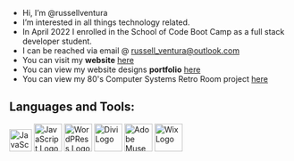 - Hi, I’m @russellventura
- I’m interested in all things technology related.
- In April 2022 I enrolled in the School of Code Boot Camp as a full stack developer student. 
- I can be reached via email @ russell_ventura@outlook.com 
- You can visit my <strong>website</strong> <a href="https://russellventura.co.uk">here</a>
- You can view my website designs <strong>portfolio</strong> <a href="https://rvdms-pf.demonstration.website">here</a>
- You can view my 80's Computer Systems Retro Room project <a href="https://retro.russellventura.co.uk/">here</a>

<!---
russellventura/russellventura is a ✨ special ✨ repository because its `README.md` (this file) appears on your GitHub profile.
You can click the Preview link to take a look at your changes.
--->
<h2>Languages and Tools:</H2>
<div>
<img src="https://www.w3.org/html/logo/downloads/HTML5_Logo_64.png" alt="JavaScript Logo" width="40" height="40">
<img src="https://www.kindpng.com/picc/m/171-1718046_javascript-programming-language-logo-hd-png-download.png" alt="JavaScript Logo" width="50" height="50">
  
<img src="https://russellventura.co.uk/wp-content/uploads/2017/03/wordpress.png" alt="WordPRess Logo" width="50" height="50">
<img src="https://russellventura.co.uk/wp-content/uploads/2019/12/Divi4.png" alt="Divi Logo" width="50" height="50">
  
<img src="https://russellventura.co.uk/wp-content/uploads/2019/12/adobe-muse-logo-png-6.png" alt="Adobe Muse" width="50" height="50">
<img src="https://russellventura.co.uk/wp-content/uploads/2017/03/wix-icon.png" alt="Wix Logo" width="50" height="50">
  
  
</div>
